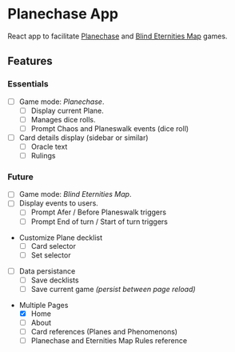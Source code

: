 # Planechase App

React app to facilitate [Planechase](https://mtg.fandom.com/wiki/Planechase) and [Blind Eternities Map](https://web.archive.org/web/20220922215232/https://magic.wizards.com/en/articles/archive/feature/eternities-map-2010-07-19-0) games.

## Features

### Essentials

- [ ] Game mode: _Planechase_.
  - [ ] Display current Plane.
  - [ ] Manages dice rolls.
  - [ ] Prompt Chaos and Planeswalk events (dice roll)
- [ ] Card details display (sidebar or similar)
  - [ ] Oracle text
  - [ ] Rulings

### Future

- [ ] Game mode: _Blind Eternities Map_.
- [ ] Display events to users.
  - [ ] Prompt Afer / Before Planeswalk triggers
  - [ ] Prompt End of turn / Start of turn triggers
- Customize Plane decklist
  - [ ] Card selector
  - [ ] Set selector
- [ ] Data persistance
  - [ ] Save decklists
  - [ ] Save current game _(persist between page reload)_
- Multiple Pages
  - [x] Home
  - [ ] About
  - [ ] Card references (Planes and Phenomenons)
  - [ ] Planechase and Eternities Map Rules reference
